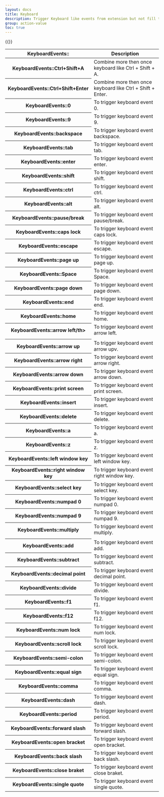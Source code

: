 ```yaml
---
layout: docs
title: Keyboard
description: Trigger Keyboard like events from extension but not fill the input field. some input field watch for event for those you can use this syntax
group: action-value
toc: true
---
```


{{<img action-keyboard-events.png>}}

<table class="table">
  <thead>
    <tr>
      <th scope="col">KeyboardEvents::</th>
      <th scope="col">Description</th>
    </tr>
  </thead>
  <tbody>
   <tr>
      <th scope="row">KeyboardEvents::Ctrl+Shift+A</th>
      <td>Combine more then once keyboard like Ctrl + Shift + A.</td>
    </tr>
    <tr>
      <th scope="row">KeyboardEvents::Ctrl+Shift+Enter</th>
      <td>Combine more then once keyboard like Ctrl + Shift + Enter.</td>
    </tr>
    <tr>
      <th scope="row">KeyboardEvents::0</th>
      <td>To trigger keyboard event 0.</td>
    </tr>
    <tr>
      <th scope="row">KeyboardEvents::9</th>
      <td>To trigger keyboard event 9.</td>
    </tr>
    <tr>
      <th scope="row">KeyboardEvents::backspace</th>
      <td>To trigger keyboard event backspace.</td>
    </tr>
     <tr>
      <th scope="row">KeyboardEvents::tab</th>
      <td>To trigger keyboard event tab.</td>
    </tr>
     <tr>
      <th scope="row">KeyboardEvents::enter</th>
      <td>To trigger keyboard event enter.</td>
    </tr>
     <tr>
      <th scope="row">KeyboardEvents::shift</th>
      <td>To trigger keyboard event shift.</td>
    </tr>
     <tr>
      <th scope="row">KeyboardEvents::ctrl</th>
      <td>To trigger keyboard event ctrl.</td>
    </tr>
     <tr>
      <th scope="row">KeyboardEvents::alt</th>
      <td>To trigger keyboard event alt.</td>
    </tr>
    <tr>
      <th scope="row">KeyboardEvents::pause/break</th>
      <td>To trigger keyboard event pause/break.</td>
    </tr>
    <tr>
      <th scope="row">KeyboardEvents::caps lock</th>
      <td>To trigger keyboard event caps lock.</td>
    </tr>
    <tr>
      <th scope="row">KeyboardEvents::escape</th>
      <td>To trigger keyboard event escape.</td>
    </tr>
    <tr>
      <th scope="row">KeyboardEvents::page up</th>
      <td>To trigger keyboard event page up.</td>
    </tr>
    <tr>
      <th scope="row">KeyboardEvents::Space</th>
      <td>To trigger keyboard event Space.</td>
    </tr>
    <tr>
      <th scope="row">KeyboardEvents::page down</th>
      <td>To trigger keyboard event page down.</td>
    </tr>
    <tr>
      <th scope="row">KeyboardEvents::end</th>
      <td>To trigger keyboard event end.</td>
    </tr>
    <tr>
      <th scope="row">KeyboardEvents::home</th>
      <td>To trigger keyboard event home.</td>
    </tr>
    <tr>
      <th scope="row">KeyboardEvents::arrow left/th>
      <td>To trigger keyboard event arrow left.</td>
    </tr>
    <tr>
      <td colspan="2">
      <!-- Ezoic - ezoic_longer_content - longer_content -->
      <div id="ezoic-pub-ad-placeholder-107"> </div>
      <!-- End Ezoic - ezoic_longer_content - longer_content -->
      </td>
    </tr>
    <tr>
      <th scope="row">KeyboardEvents::arrow up</th>
      <td>To trigger keyboard event arrow upv.</td>
    </tr>
    <tr>
      <th scope="row">KeyboardEvents::arrow right</th>
      <td>To trigger keyboard event arrow right.</td>
    </tr>
    <tr>
      <th scope="row">KeyboardEvents::arrow down</th>
      <td>To trigger keyboard event arrow down.</td>
    </tr>
    <tr>
      <th scope="row">KeyboardEvents::print screen</th>
      <td>To trigger keyboard event print screen.</td>
    </tr>
    <tr>
      <th scope="row">KeyboardEvents::insert</th>
      <td>To trigger keyboard event insert.</td>
    </tr>
    <tr>
      <th scope="row">KeyboardEvents::delete</th>
      <td>To trigger keyboard event delete.</td>
    </tr>
    <tr>
      <th scope="row">KeyboardEvents::a</th>
      <td>To trigger keyboard event a.</td>
    </tr>
    <tr>
      <th scope="row">KeyboardEvents::z</th>
      <td>To trigger keyboard event z.</td>
    </tr>
    <tr>
      <th scope="row">KeyboardEvents::left window key</th>
      <td>To trigger keyboard event left window key.</td>
    </tr>
    <tr>
      <th scope="row">KeyboardEvents::right window key</th>
      <td>To trigger keyboard event right window key.</td>
    </tr>
    <tr>
      <th scope="row">KeyboardEvents::select key</th>
      <td>To trigger keyboard event select key.</td>
    </tr>
    <tr>
      <th scope="row">KeyboardEvents::numpad 0</th>
      <td>To trigger keyboard event numpad 0.</td>
    </tr>
    <tr>
      <th scope="row">KeyboardEvents::numpad 9</th>
      <td>To trigger keyboard event numpad 9.</td>
    </tr>
     <tr>
      <th scope="row">KeyboardEvents::multiply</th>
      <td>To trigger keyboard event multiply.</td>
    </tr>
    <tr>
      <td colspan="2">
      <!-- Ezoic - ezoic_longer_content - longer_content -->
      <div id="ezoic-pub-ad-placeholder-107"> </div>
      <!-- End Ezoic - ezoic_longer_content - longer_content -->
      </td>
    </tr>
    <tr>
      <th scope="row">KeyboardEvents::add</th>
      <td>To trigger keyboard event add.</td>
    </tr>
     <tr>
      <th scope="row">KeyboardEvents::subtract</th>
      <td>To trigger keyboard event subtract.</td>
    </tr>
     <tr>
      <th scope="row">KeyboardEvents::decimal point</th>
      <td>To trigger keyboard event decimal point.</td>
    </tr>
     <tr>
      <th scope="row">KeyboardEvents::divide</th>
      <td>To trigger keyboard event divide.</td>
    </tr>
     <tr>
      <th scope="row">KeyboardEvents::f1</th>
      <td>To trigger keyboard event f1.</td>
    </tr>
     <tr>
      <th scope="row">KeyboardEvents::f12</th>
      <td>To trigger keyboard event f12.</td>
    </tr>
     <tr>
      <th scope="row">KeyboardEvents::num lock</th>
      <td>To trigger keyboard event num lock.</td>
    </tr>
     <tr>
      <th scope="row">KeyboardEvents::scroll lock</th>
      <td>To trigger keyboard event scroll lock.</td>
    </tr>
    <tr>
      <th scope="row">KeyboardEvents::semi-colon</th>
      <td>To trigger keyboard event semi-colon.</td>
    </tr>
    <tr>
      <th scope="row">KeyboardEvents::equal sign</th>
      <td>To trigger keyboard event equal sign.</td>
    </tr>
    <tr>
      <th scope="row">KeyboardEvents::comma</th>
      <td>To trigger keyboard event comma.</td>
    </tr>
    <tr>
      <th scope="row">KeyboardEvents::dash</th>
      <td>To trigger keyboard event dash.</td>
    </tr>
    <tr>
      <th scope="row">KeyboardEvents::period</th>
      <td>To trigger keyboard event period.</td>
    </tr>
    <tr>
      <th scope="row">KeyboardEvents::forward slash</th>
      <td>To trigger keyboard event forward slash.</td>
    </tr>
    <tr>
      <th scope="row">KeyboardEvents::open bracket</th>
      <td>To trigger keyboard event open bracket.</td>
    </tr>
    <tr>
      <th scope="row">KeyboardEvents::back slash</th>
      <td>To trigger keyboard event back slash.</td>
    </tr>
    <tr>
      <th scope="row">KeyboardEvents::close braket</th>
      <td>To trigger keyboard event close braket.</td>
    </tr>
    <tr>
      <th scope="row">KeyboardEvents::single quote</th>
      <td>To trigger keyboard event single quote.</td>
    </tr>
  </tbody>
</table>
